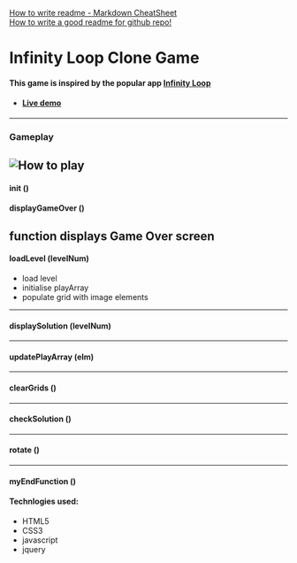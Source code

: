[How to write readme - Markdown CheatSheet](https://github.com/adam-p/markdown-here/wiki/Markdown-Cheatsheet)  
[How to write a good readme for github repo!](https://gist.github.com/PurpleBooth/109311bb0361f32d87a2)

# Infinity Loop Clone Game
<!---
Read Me Contents
-->
#### This game is inspired by the popular app [Infinity Loop](https://play.google.com/store/apps/details?id=com.balysv.loop&hl=en)

- #### [Live demo](https://wdi-sg.github.io/wdi-project-1-johnacs/)

---
### Gameplay
![How to play](https://github.com/wdi-sg/wdi-project-1-johnacs/tree/master/assets/images/instruction01.png)
---
#### init ()


#### displayGameOver ()
function displays Game Over screen
---
#### loadLevel (levelNum)
- load level
- initialise playArray
- populate grid with image elements
___
#### displaySolution (levelNum)

___
#### updatePlayArray (elm)

___
#### clearGrids ()

___
#### checkSolution ()


___
#### rotate ()


___
#### myEndFunction ()

#### Technlogies used:
- HTML5
- CSS3
- javascript
- jquery
